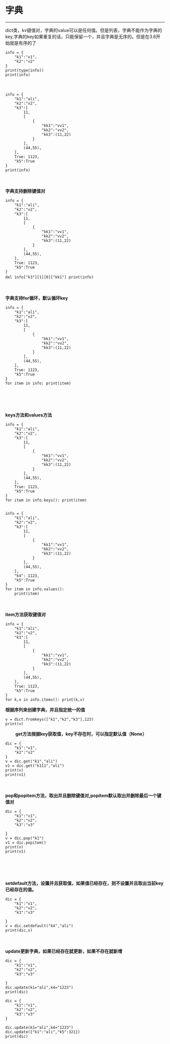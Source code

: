 ﻿# 字典
---

dict类，kv键值对，字典的value可以是任何值。但是列表，字典不能作为字典的key,字典的key如果重复的话，只能保留一个，并且字典是无序的。但是在3.6开始就是有序的了


    info = {
        "k1":"v1",
        "k2":"v2"
    }
    print(type(info))
    print(info)
　　

    info = {
        "k1":"ali",
        "k2":"v2",
        "k3":[
            11,
            [
                {
                    "kk1":"vv1",
                    "kk2":"vv2",
                    "kk3":(11,22)
                }
            ],
            (44,55),
        ],
        True: 1123,
        "k5":True
    }
    print(info)
　　

**字典支持删除键值对**
 

    info = {
        "k1":"ali",
        "k2":"v2",
        "k3":[
            11,
            [
                {
                    "kk1":"vv1",
                    "kk2":"vv2",
                    "kk3":(11,22)
                }
            ],
            (44,55),
        ],
        True: 1123,
        "k5":True
    }
    del info["k3"][1][0]["kk1"] print(info)　　
　　

 

**字典支持for循环，默认循环key**
 

    info = {
        "k1":"ali",
        "k2":"v2",
        "k3":[
            11,
            [
                {
                    "kk1":"vv1",
                    "kk2":"vv2",
                    "kk3":(11,22)
                }
            ],
            (44,55),
        ],
        True: 1123,
        "k5":True
    }
    for item in info: print(item)
　　

　　

**keys方法和values方法**

    info = {
        "k1":"ali",
        "k2":"v2",
        "k3":[
            11,
            [
                {
                    "kk1":"vv1",
                    "kk2":"vv2",
                    "kk3":(11,22)
                }
            ],
            (44,55),
        ],
        True: 1123,
        "k5":True
    }
    for item in info.keys(): print(item)


    info = {
        "k1":"ali",
        "k2":"v2",
        "k3":[
            11,
            [
                {
                    "kk1":"vv1",
                    "kk2":"vv2",
                    "kk3":(11,22)
                }
            ],
            (44,55),
        ],
        "k4": 1123,
        "k5":True
    }
    for item in info.values():
        print(item)

 

　　

 **item方法获取键值对**
 
    info = {
        "k1":"ali",
        "k2":"v2",
        "k3":[
            11,
            [
                {
                    "kk1":"vv1",
                    "kk2":"vv2",
                    "kk3":(11,22)
                }
            ],
            (44,55),
        ],
        True: 1123,
        "k5":True
    }
    for k,v in info.items(): print(k,v)

**根据序列来创建字典，并且指定统一的值**
 
    v = dict.fromkeys(["k1","k2","k3"],123)
    print(v)
　　
**get方法根据key获取值，key不存在时，可以指定默认值（None）**

    dic = {
        "k1":"v1",
        "k2":"v2"
    }
    v = dic.get("k1","ali")
    v1 = dic.get("k111","ali")
    print(v)
    print(v1)
　　

**pop和popitem方法，取出并且删除键值对,popitem默认取出并删除最后一个键值对**
 
    dic = {
        "k1":"v1",
        "k2":"v2",
        "k3":"v3"
     
    }
    v = dic.pop("k1")
    v1 = dic.popitem()
    print(v)
    print(v1)
　　

　　

**setdefault方法，设置并且获取值，如果值已经存在，则不设置并且取出当前key已经存在的值。**
 
    dic = {
        "k1":"v1",
        "k2":"v2",
        "k3":"v3"
     
    }
    v = dic.setdefault("k4","ali")
    print(dic,v)
　　

**update更新字典，如果已经存在就更新，如果不存在就新增**

    dic = {
        "k1":"v1",
        "k2":"v2",
        "k3":"v3"
     
    }
    dic.update(k1="ali",k4="1223")
    print(dic)
    
    dic = {
        "k1":"v1",
        "k2":"v2",
        "k3":"v3"
    }
    
    dic.update(k1="ali",k4="1223")
    dic.update({"k1":"ali","k5":321})
    print(dic)